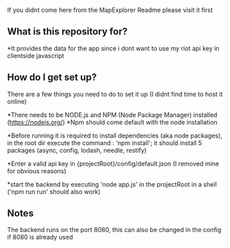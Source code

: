 If you didnt come here from the MapExplorer Readme please visit it first

## What is this repository for? ##

*It provides the data for the app since i dont want to use my riot api key in clientside javascript

## How do I get set up? ##

There are a few things you need to do to set it up (I didnt find time to host it online)

*There needs to be NODE.js and NPM (Node Package Manager) installed (https://nodejs.org/)
*Npm should come default with the node installation

*Before running it is required to install dependencies (aka node packages), in the root dir execute the command :
'npm install'; it should install 5 packages (async, config, lodash, needle, restify)

*Enter a valid api key in {projectRoot}/config/default.json (I removed mine for obvious reasons)

*start the backend by executing 'node app.js' in the projectRoot in a shell ('npm run run' should also work)

## Notes ##

The backend runs on the port 8080, this can also be changed in the config if 8080 is already used
